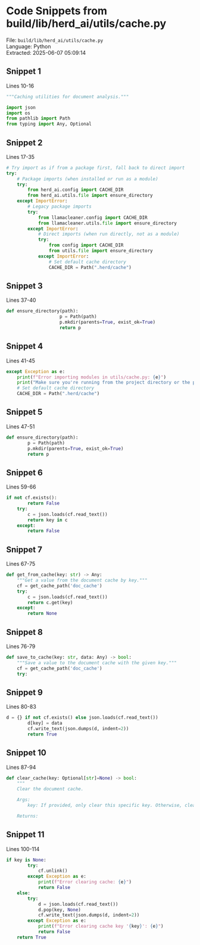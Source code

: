# Code Snippets from build/lib/herd_ai/utils/cache.py

File: `build/lib/herd_ai/utils/cache.py`  
Language: Python  
Extracted: 2025-06-07 05:09:14  

## Snippet 1
Lines 10-16

```Python
"""Caching utilities for document analysis."""

import json
import os
from pathlib import Path
from typing import Any, Optional
```

## Snippet 2
Lines 17-35

```Python
# Try import as if from a package first, fall back to direct import
try:
    # Package imports (when installed or run as a module)
    try:
        from herd_ai.config import CACHE_DIR
        from herd_ai.utils.file import ensure_directory
    except ImportError:
        # Legacy package imports
        try:
            from llamacleaner.config import CACHE_DIR
            from llamacleaner.utils.file import ensure_directory
        except ImportError:
            # Direct imports (when run directly, not as a module)
            try:
                from config import CACHE_DIR
                from utils.file import ensure_directory
            except ImportError:
                # Set default cache directory
                CACHE_DIR = Path(".herd/cache")
```

## Snippet 3
Lines 37-40

```Python
def ensure_directory(path):
                    p = Path(path)
                    p.mkdir(parents=True, exist_ok=True)
                    return p
```

## Snippet 4
Lines 41-45

```Python
except Exception as e:
    print(f"Error importing modules in utils/cache.py: {e}")
    print("Make sure you're running from the project directory or the package is installed.")
    # Set default cache directory
    CACHE_DIR = Path(".herd/cache")
```

## Snippet 5
Lines 47-51

```Python
def ensure_directory(path):
        p = Path(path)
        p.mkdir(parents=True, exist_ok=True)
        return p
```

## Snippet 6
Lines 59-66

```Python
if not cf.exists():
        return False
    try:
        c = json.loads(cf.read_text())
        return key in c
    except:
        return False
```

## Snippet 7
Lines 67-75

```Python
def get_from_cache(key: str) -> Any:
    """Get a value from the document cache by key."""
    cf = get_cache_path('doc_cache')
    try:
        c = json.loads(cf.read_text())
        return c.get(key)
    except:
        return None
```

## Snippet 8
Lines 76-79

```Python
def save_to_cache(key: str, data: Any) -> bool:
    """Save a value to the document cache with the given key."""
    cf = get_cache_path('doc_cache')
    try:
```

## Snippet 9
Lines 80-83

```Python
d = {} if not cf.exists() else json.loads(cf.read_text())
        d[key] = data
        cf.write_text(json.dumps(d, indent=2))
        return True
```

## Snippet 10
Lines 87-94

```Python
def clear_cache(key: Optional[str]=None) -> bool:
    """
    Clear the document cache.

    Args:
        key: If provided, only clear this specific key. Otherwise, clear the entire cache.

    Returns:
```

## Snippet 11
Lines 100-114

```Python
if key is None:
        try:
            cf.unlink()
        except Exception as e:
            print(f"Error clearing cache: {e}")
            return False
    else:
        try:
            d = json.loads(cf.read_text())
            d.pop(key, None)
            cf.write_text(json.dumps(d, indent=2))
        except Exception as e:
            print(f"Error clearing cache key '{key}': {e}")
            return False
    return True
```

